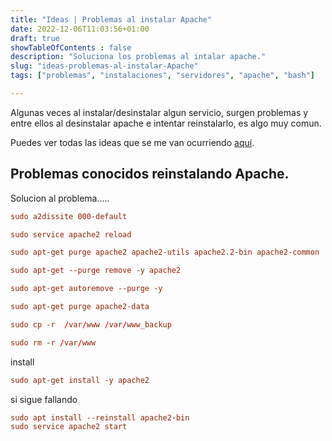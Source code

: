```yaml
---
title: "Ideas | Problemas al instalar Apache"
date: 2022-12-06T11:03:56+01:00
draft: true
showTableOfContents : false
description: "Soluciona los problemas al intalar apache."
slug: "ideas-problemas-al-instalar-Apache"
tags: ["problemas", "instalaciones", "servidores", "apache", "bash"]

---
```


Algunas veces al instalar/desinstalar algun servicio, surgen problemas y entre ellos al desinstalar apache e intentar reinstalarlo, es algo muy comun.


Puedes ver todas las ideas que se me van ocurriendo [aquí](/ideas).

## Problemas conocidos reinstalando Apache.

Solucion al problema.....

```toml
sudo a2dissite 000-default

sudo service apache2 reload

sudo apt-get purge apache2 apache2-utils apache2.2-bin apache2-common

sudo apt-get --purge remove -y apache2

sudo apt-get autoremove --purge -y

sudo apt-get purge apache2-data

sudo cp -r  /var/www /var/www_backup

sudo rm -r /var/www
```

install

```toml
sudo apt-get install -y apache2
```
si sigue fallando 

```toml
sudo apt install --reinstall apache2-bin   
sudo service apache2 start  
```